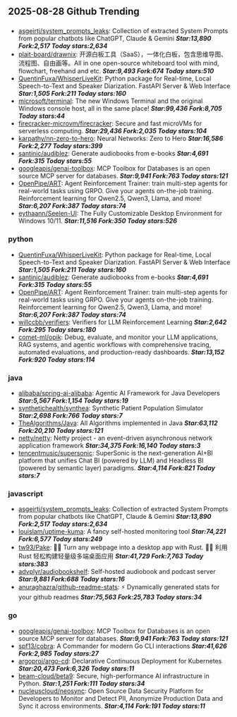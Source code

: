 ## 2025-08-28 Github Trending

### 
* [asgeirtj/system_prompts_leaks](https://github.com/asgeirtj/system_prompts_leaks): Collection of extracted System Prompts from popular chatbots like ChatGPT, Claude & Gemini ***Star:13,890 Fork:2,517 Today stars:2,634***
* [plait-board/drawnix](https://github.com/plait-board/drawnix): 开源白板工具（SaaS），一体化白板，包含思维导图、流程图、自由画等。All in one open-source whiteboard tool with mind, flowchart, freehand and etc. ***Star:9,493 Fork:674 Today stars:510***
* [QuentinFuxa/WhisperLiveKit](https://github.com/QuentinFuxa/WhisperLiveKit): Python package for Real-time, Local Speech-to-Text and Speaker Diarization. FastAPI Server & Web Interface ***Star:1,505 Fork:211 Today stars:160***
* [microsoft/terminal](https://github.com/microsoft/terminal): The new Windows Terminal and the original Windows console host, all in the same place! ***Star:99,436 Fork:8,705 Today stars:44***
* [firecracker-microvm/firecracker](https://github.com/firecracker-microvm/firecracker): Secure and fast microVMs for serverless computing. ***Star:29,436 Fork:2,035 Today stars:104***
* [karpathy/nn-zero-to-hero](https://github.com/karpathy/nn-zero-to-hero): Neural Networks: Zero to Hero ***Star:16,586 Fork:2,277 Today stars:399***
* [santinic/audiblez](https://github.com/santinic/audiblez): Generate audiobooks from e-books ***Star:4,691 Fork:315 Today stars:55***
* [googleapis/genai-toolbox](https://github.com/googleapis/genai-toolbox): MCP Toolbox for Databases is an open source MCP server for databases. ***Star:9,941 Fork:763 Today stars:121***
* [OpenPipe/ART](https://github.com/OpenPipe/ART): Agent Reinforcement Trainer: train multi-step agents for real-world tasks using GRPO. Give your agents on-the-job training. Reinforcement learning for Qwen2.5, Qwen3, Llama, and more! ***Star:6,207 Fork:387 Today stars:74***
* [eythaann/Seelen-UI](https://github.com/eythaann/Seelen-UI): The Fully Customizable Desktop Environment for Windows 10/11. ***Star:11,516 Fork:350 Today stars:526***

### python
* [QuentinFuxa/WhisperLiveKit](https://github.com/QuentinFuxa/WhisperLiveKit): Python package for Real-time, Local Speech-to-Text and Speaker Diarization. FastAPI Server & Web Interface ***Star:1,505 Fork:211 Today stars:160***
* [santinic/audiblez](https://github.com/santinic/audiblez): Generate audiobooks from e-books ***Star:4,691 Fork:315 Today stars:55***
* [OpenPipe/ART](https://github.com/OpenPipe/ART): Agent Reinforcement Trainer: train multi-step agents for real-world tasks using GRPO. Give your agents on-the-job training. Reinforcement learning for Qwen2.5, Qwen3, Llama, and more! ***Star:6,207 Fork:387 Today stars:74***
* [willccbb/verifiers](https://github.com/willccbb/verifiers): Verifiers for LLM Reinforcement Learning ***Star:2,642 Fork:295 Today stars:180***
* [comet-ml/opik](https://github.com/comet-ml/opik): Debug, evaluate, and monitor your LLM applications, RAG systems, and agentic workflows with comprehensive tracing, automated evaluations, and production-ready dashboards. ***Star:13,152 Fork:920 Today stars:114***

### java
* [alibaba/spring-ai-alibaba](https://github.com/alibaba/spring-ai-alibaba): Agentic AI Framework for Java Developers ***Star:5,567 Fork:1,154 Today stars:19***
* [synthetichealth/synthea](https://github.com/synthetichealth/synthea): Synthetic Patient Population Simulator ***Star:2,698 Fork:766 Today stars:7***
* [TheAlgorithms/Java](https://github.com/TheAlgorithms/Java): All Algorithms implemented in Java ***Star:63,112 Fork:20,210 Today stars:121***
* [netty/netty](https://github.com/netty/netty): Netty project - an event-driven asynchronous network application framework ***Star:34,375 Fork:16,140 Today stars:3***
* [tencentmusic/supersonic](https://github.com/tencentmusic/supersonic): SuperSonic is the next-generation AI+BI platform that unifies Chat BI (powered by LLM) and Headless BI (powered by semantic layer) paradigms. ***Star:4,114 Fork:821 Today stars:7***

### javascript
* [asgeirtj/system_prompts_leaks](https://github.com/asgeirtj/system_prompts_leaks): Collection of extracted System Prompts from popular chatbots like ChatGPT, Claude & Gemini ***Star:13,890 Fork:2,517 Today stars:2,634***
* [louislam/uptime-kuma](https://github.com/louislam/uptime-kuma): A fancy self-hosted monitoring tool ***Star:74,221 Fork:6,577 Today stars:249***
* [tw93/Pake](https://github.com/tw93/Pake): 🤱🏻 Turn any webpage into a desktop app with Rust. 🤱🏻 利用 Rust 轻松构建轻量级多端桌面应用 ***Star:41,729 Fork:7,763 Today stars:383***
* [advplyr/audiobookshelf](https://github.com/advplyr/audiobookshelf): Self-hosted audiobook and podcast server ***Star:9,881 Fork:688 Today stars:16***
* [anuraghazra/github-readme-stats](https://github.com/anuraghazra/github-readme-stats): ⚡ Dynamically generated stats for your github readmes ***Star:75,563 Fork:25,783 Today stars:34***

### go
* [googleapis/genai-toolbox](https://github.com/googleapis/genai-toolbox): MCP Toolbox for Databases is an open source MCP server for databases. ***Star:9,941 Fork:763 Today stars:121***
* [spf13/cobra](https://github.com/spf13/cobra): A Commander for modern Go CLI interactions ***Star:41,626 Fork:2,985 Today stars:27***
* [argoproj/argo-cd](https://github.com/argoproj/argo-cd): Declarative Continuous Deployment for Kubernetes ***Star:20,473 Fork:6,326 Today stars:11***
* [beam-cloud/beta9](https://github.com/beam-cloud/beta9): Secure, high-performance AI infrastructure in Python. ***Star:1,251 Fork:111 Today stars:34***
* [nucleuscloud/neosync](https://github.com/nucleuscloud/neosync): Open Source Data Security Platform for Developers to Monitor and Detect PII, Anonymize Production Data and Sync it across environments. ***Star:4,114 Fork:191 Today stars:11***
